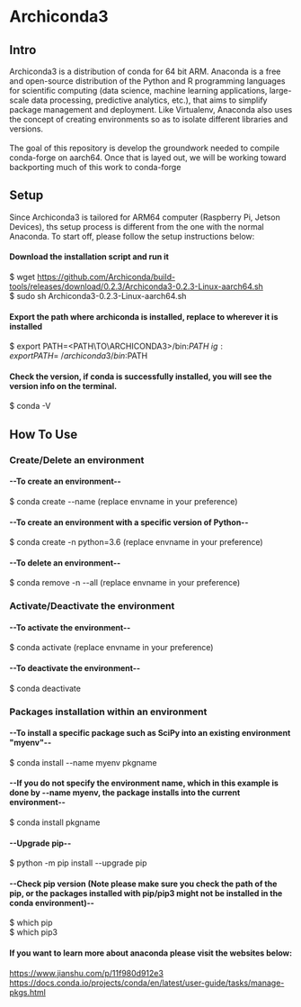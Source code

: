 # Archiconda3

## Intro

Archiconda3 is a distribution of conda for 64 bit ARM. Anaconda is a free and open-source distribution of the Python and R programming languages for scientific computing (data science, machine learning applications, large-scale data processing, predictive analytics, etc.), that aims to simplify package management and deployment. Like Virtualenv, Anaconda also uses the concept of creating environments so as to isolate different libraries and versions. \
 \
The goal of this repository is develop the groundwork needed to compile conda-forge on aarch64. Once that is layed out, we will be working toward backporting much of this work to conda-forge

## Setup

Since Archiconda3 is tailored for ARM64 computer (Raspberry Pi, Jetson Devices), ths setup process is different from the one with the normal Anaconda. To start off, please follow the setup instructions below:

#### Download the installation script and run it
$ wget https://github.com/Archiconda/build-tools/releases/download/0.2.3/Archiconda3-0.2.3-Linux-aarch64.sh \
$ sudo sh Archiconda3-0.2.3-Linux-aarch64.sh

#### Export the path where archiconda is installed, replace <PATH TO ARCHICONDA3> to wherever it is installed
$ export PATH=<PATH\TO\ARCHICONDA3>/bin:$PATH \
ig:  export PATH=~/archiconda3/bin:$PATH

#### Check the version, if conda is successfully installed, you will see the version info on the terminal.
$ conda -V

## How To Use

### Create/Delete an environment

#### --To create an environment--

$ conda create --name <envname> (replace envname in your preference)

#### --To create an environment with a specific version of Python--

$ conda create -n <envname> python=3.6 (replace envname in your preference)
 
#### --To delete an environment--

$ conda remove -n <envname> --all (replace envname in your preference)

### Activate/Deactivate the environment

#### --To activate the environment--

$ conda activate <envname> (replace envname in your preference)

#### --To deactivate the environment--

$ conda deactivate

### Packages installation within an environment

#### --To install a specific package such as SciPy into an existing environment "myenv"--

$ conda install --name myenv pkgname

#### --If you do not specify the environment name, which in this example is done by --name myenv, the package installs into the current environment--

$ conda install pkgname

#### --Upgrade pip--

$ python -m pip install --upgrade pip

#### --Check pip version (Note please make sure you check the path of the pip, or the packages installed with pip/pip3 might not be installed in the conda environment)--

$ which pip \
$ which pip3
 
#### If you want to learn more about anaconda please visit the websites below:

https://www.jianshu.com/p/11f980d912e3 \
https://docs.conda.io/projects/conda/en/latest/user-guide/tasks/manage-pkgs.html

